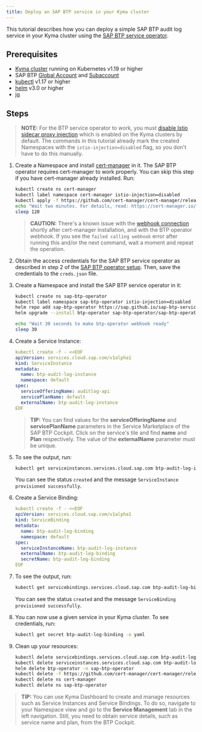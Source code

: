 ```yaml
---
title: Deploy an SAP BTP service in your Kyma cluster
---
```


This tutorial describes how you can deploy a simple SAP BTP audit log service in your Kyma cluster using the [SAP BTP service operator](https://github.com/SAP/sap-btp-service-operator).

## Prerequisites

- [Kyma cluster](https://kyma-project.io/docs/kyma/latest/04-operation-guides/operations/02-install-kyma/) running on Kubernetes v1.19 or higher
- SAP BTP [Global Account](https://help.sap.com/products/BTP/65de2977205c403bbc107264b8eccf4b/d61c2819034b48e68145c45c36acba6e.html?locale=en-US) and [Subaccount](https://help.sap.com/products/BTP/65de2977205c403bbc107264b8eccf4b/55d0b6d8b96846b8ae93b85194df0944.html?locale=en-US)
- [kubectl](https://kubernetes.io/docs/tasks/tools/) v1.17 or higher
- [helm](https://helm.sh/) v3.0 or higher
- [jq](https://stedolan.github.io/jq/download/)


## Steps

>**NOTE:** For the BTP service operator to work, you must [disable Istio sidecar proxy injection](https://kyma-project.io/docs/kyma/latest/04-operation-guides/operations/smsh-01-istio-disable-sidecar-injection#documentation-content) which is enabled on the Kyma clusters by default. The commands in this tutorial already mark the created Namespaces with the `istio-injection=disabled` flag, so you don't have to do this manually.  

1. Create a Namespace and install [cert-manager](https://cert-manager.io/docs/) in it. The SAP BTP operator requires cert-manager to work properly. You can skip this step if you have cert-manager already installed. Run:

    ```bash
    kubectl create ns cert-manager
    kubectl label namespace cert-manager istio-injection=disabled
    kubectl apply -f https://github.com/cert-manager/cert-manager/releases/download/v1.7.1/cert-manager.yaml
    echo "Wait two minutes. For details, read: https://cert-manager.io/docs/concepts/webhook/#webhook-connection-problems-shortly-after-cert-manager-installation"
    sleep 120
    ```

    >**CAUTION:** There's a known issue with the [webhook connection](https://cert-manager.io/docs/concepts/webhook/#webhook-connection-problems-shortly-after-cert-manager-installation) shortly after cert-manager installation, and with the BTP operator webhook. If you see the `failed calling webhook` error after running this and/or the next command, wait a moment and repeat the operation.

2. Obtain the access credentials for the SAP BTP service operator as described in step 2 of the [SAP BTP operator setup](https://github.com/SAP/sap-btp-service-operator#setup). Then, save the credentials to the `creds.json` file.

3. Create a Namespace and install the SAP BTP service operator in it:

    ```bash
    kubectl create ns sap-btp-operator
    kubectl label namespace sap-btp-operator istio-injection=disabled
    helm repo add sap-btp-operator https://sap.github.io/sap-btp-service-operator
    helm upgrade --install btp-operator sap-btp-operator/sap-btp-operator --create-namespace --namespace=sap-btp-operator --set manager.secret.clientid="$(jq --raw-output '.clientid' creds.json)" --set manager.secret.clientsecret="$(jq --raw-output '.clientsecret' creds.json)" --set manager.secret.url="$(jq --raw-output '.sm_url' creds.json)" --set manager.secret.tokenurl="$(jq --raw-output '.url' creds.json)"

    echo "Wait 30 seconds to make btp-operator webhook ready"
    sleep 30
    ```

4. Create a Service Instance:

    ```yaml
    kubectl create -f - <<EOF
    apiVersion: services.cloud.sap.com/v1alpha1
    kind: ServiceInstance
    metadata:
      name: btp-audit-log-instance
      namespace: default
    spec:
      serviceOfferingName: auditlog-api
      servicePlanName: default
      externalName: btp-audit-log-instance
    EOF
    ```

    >**TIP:** You can find values for the **serviceOfferingName** and **servicePlanName** parameters in the Service Marketplace of the SAP BTP Cockpit. Click on the service's tile and find **name** and **Plan** respectively. The value of the **externalName** parameter must be unique.

5. To see the output, run:

    ```bash
    kubectl get serviceinstances.services.cloud.sap.com btp-audit-log-instance -o yaml
    ```

    You can see the status `created` and the message `ServiceInstance provisioned successfully`.

6. Create a Service Binding:

    ```yaml
    kubectl create -f - <<EOF
    apiVersion: services.cloud.sap.com/v1alpha1
    kind: ServiceBinding
    metadata:
      name: btp-audit-log-binding
      namespace: default
    spec:
      serviceInstanceName: btp-audit-log-instance
      externalName: btp-audit-log-binding
      secretName: btp-audit-log-binding
    EOF
    ```

7. To see the output, run:

    ```bash
    kubectl get servicebindings.services.cloud.sap.com btp-audit-log-binding -o yaml
    ```

    You can see the status `created` and the message `ServiceBinding provisioned successfully`.

8. You can now use a given service in your Kyma cluster. To see credentials, run:

    ```bash
    kubectl get secret btp-audit-log-binding -o yaml
    ```

9. Clean up your resources:

    ```bash
    kubectl delete servicebindings.services.cloud.sap.com btp-audit-log-binding
    kubectl delete serviceinstances.services.cloud.sap.com btp-audit-log-instance
    helm delete btp-operator -n sap-btp-operator
    kubectl delete -f https://github.com/cert-manager/cert-manager/releases/download/v1.7.1/cert-manager.yaml
    kubectl delete ns cert-manager
    kubectl delete ns sap-btp-operator
    ```

>**TIP:** You can use Kyma Dashboard to create and manage resources such as Service Instances and Service Bindings. To do so, navigate to your Namespace view and go to the **Service Management** tab in the left navigation. Still, you need to obtain service details, such as service name and plan, from the BTP Cockpit.

